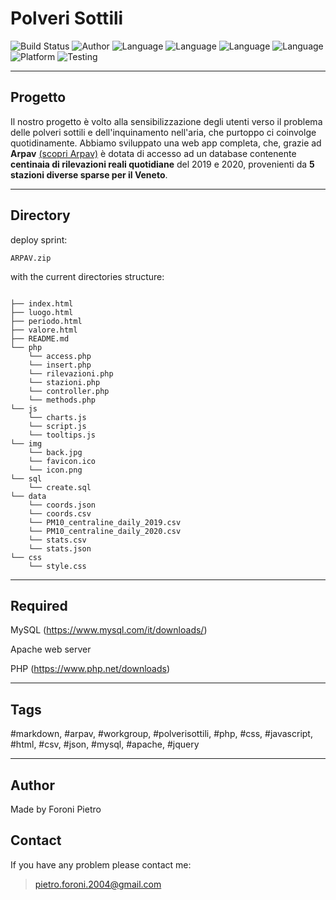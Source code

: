 # Polveri Sottili

![Build Status](https://img.shields.io/badge/Status-Developed-green?style=flat)
![Author](https://img.shields.io/badge/author-Foroni%20Pietro-light?style=flat)
![Language](https://img.shields.io/badge/language-PHP-orange?style=flat)
![Language](https://img.shields.io/badge/language-HTML-orange?style=flat)
![Language](https://img.shields.io/badge/language-CSS-orange?style=flat)
![Language](https://img.shields.io/badge/language-JavaScript-orange?style=flat)
![Platform](https://img.shields.io/badge/OS%20platform%20supported-All-blue?style=flat)
![Testing](https://img.shields.io/badge/version-v1.0-green)

---

## Progetto

Il nostro progetto è volto alla sensibilizzazione degli utenti verso il problema delle polveri sottili e dell'inquinamento nell'aria, che purtoppo ci coinvolge quotidinamente. Abbiamo sviluppato una web app completa, che, grazie ad **Arpav** [(scopri Arpav)](https://www.arpa.veneto.it/) è dotata di accesso ad un database contenente **centinaia di rilevazioni reali quotidiane** del 2019 e 2020, provenienti da **5 stazioni diverse sparse per il Veneto**.

---

## Directory

deploy sprint:

    ARPAV.zip

with the current directories structure:

```

├── index.html
├── luogo.html
├── periodo.html
├── valore.html
├── README.md
└── php
    └── access.php
    └── insert.php
    └── rilevazioni.php
    └── stazioni.php
    └── controller.php
    └── methods.php
└── js
    └── charts.js
    └── script.js
    └── tooltips.js
└── img
    └── back.jpg
    └── favicon.ico
    └── icon.png
└── sql
    └── create.sql
└── data
    └── coords.json
    └── coords.csv
    └── PM10_centraline_daily_2019.csv
    └── PM10_centraline_daily_2020.csv
    └── stats.csv
    └── stats.json
└── css
    └── style.css

```

---

## Required

MySQL (<https://www.mysql.com/it/downloads/>)

Apache web server

PHP (<https://www.php.net/downloads>)

---

## Tags

#markdown, #arpav, #workgroup, #polverisottili, #php, #css, #javascript, #html, #csv, #json, #mysql, #apache, #jquery

---

## Author

Made by Foroni Pietro

## Contact

If you have any problem please contact me:

> pietro.foroni.2004@gmail.com
